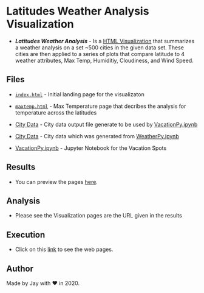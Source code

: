 # Latitudes Weather Analysis Visualization

- **_Latitudes Weather Analysis_** - Is a [HTML Visualization](https://jayhjman.github.io/Web-Design-Challenge/) that summarizes a weather analysis on a set ~500 cities in the given data set. These cities are then applied to a series of plots that compare latitude to 4 weather attributes, Max Temp, Humiditiy, Cloudiness, and Wind Speed.

## Files

- [`index.html`](index.html) - Initial landing page for the visualizaton

- [`maxtemp.html`](./WebVisualization/maxtemp.html) - Max Temperature page that decribes the analysis for temperature across the latitudes

- [City Data](WeatherPy/output_data/cities.csv) - City data output file generate to be used by [VacationPy.ipynb](VacationPy/VacationPy.ipynb)

- [City Data](WeatherPy/output_data/cities.csv) - City data which was generated from [WeatherPy.ipynb](WeatherPy/WeatherPy.ipynb)

- [VacationPy.ipynb](VacationPy/VacationPy.ipynb) - Jupyter Notebook for the Vacation Spots

## Results

- You can preview the pages [here](https://jayhjman.github.io/Web-Design-Challenge/).

## Analysis

- Please see the Visualization pages are the URL given in the results

## Execution

- Click on this [link](https://jayhjman.github.io/Web-Design-Challenge/) to see the web pages.

## Author

Made by Jay with :heart: in 2020.
